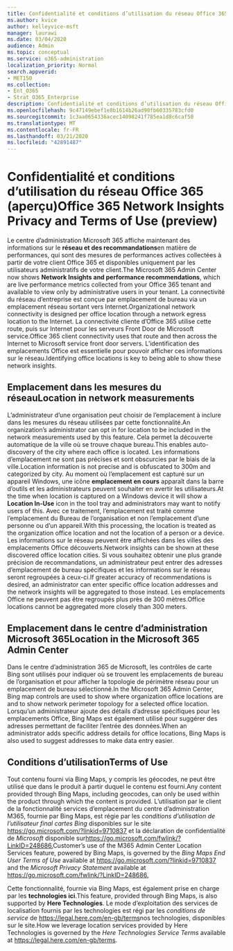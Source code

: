 ```yaml
---
title: Confidentialité et conditions d’utilisation du réseau Office 365 (aperçu)
ms.author: kvice
author: kelleyvice-msft
manager: laurawi
ms.date: 03/04/2020
audience: Admin
ms.topic: conceptual
ms.service: o365-administration
localization_priority: Normal
search.appverid:
- MET150
ms.collection:
- Ent_O365
- Strat_O365_Enterprise
description: Confidentialité et conditions d’utilisation du réseau Office 365 (aperçu)
ms.openlocfilehash: 9c47149ebef1e8b1614b26ad90fb60335783cfd0
ms.sourcegitcommit: 1c3aa0654336acec14098241f785ea1d8c6caf50
ms.translationtype: MT
ms.contentlocale: fr-FR
ms.lasthandoff: 03/21/2020
ms.locfileid: "42891487"
---
```

# <a name="office-365-network-insights-privacy-and-terms-of-use-preview"></a><span data-ttu-id="c5646-103">Confidentialité et conditions d’utilisation du réseau Office 365 (aperçu)</span><span class="sxs-lookup"><span data-stu-id="c5646-103">Office 365 Network Insights Privacy and Terms of Use (preview)</span></span>

<span data-ttu-id="c5646-104">Le centre d’administration Microsoft 365 affiche maintenant des informations sur le **réseau et des recommandations**en matière de performances, qui sont des mesures de performances actives collectées à partir de votre client Office 365 et disponibles uniquement par les utilisateurs administratifs de votre client.</span><span class="sxs-lookup"><span data-stu-id="c5646-104">The Microsoft 365 Admin Center now shows **Network Insights and performance recommendations**, which are live performance metrics collected from your Office 365 tenant and available to view only by administrative users in your tenant.</span></span> <span data-ttu-id="c5646-105">La connectivité du réseau d’entreprise est conçue par emplacement de bureau via un emplacement réseau sortant vers Internet.</span><span class="sxs-lookup"><span data-stu-id="c5646-105">Organizational network connectivity is designed per office location through a network egress location to the Internet.</span></span> <span data-ttu-id="c5646-106">La connectivité cliente d’Office 365 utilise cette route, puis sur Internet pour les serveurs Front Door de Microsoft service.</span><span class="sxs-lookup"><span data-stu-id="c5646-106">Office 365 client connectivity uses that route and then across the Internet to Microsoft service front door servers.</span></span> <span data-ttu-id="c5646-107">L’identification des emplacements Office est essentielle pour pouvoir afficher ces informations sur le réseau.</span><span class="sxs-lookup"><span data-stu-id="c5646-107">Identifying office locations is key to being able to show these network insights.</span></span>

## <a name="location-in-network-measurements"></a><span data-ttu-id="c5646-108">Emplacement dans les mesures du réseau</span><span class="sxs-lookup"><span data-stu-id="c5646-108">Location in network measurements</span></span>

<span data-ttu-id="c5646-109">L’administrateur d’une organisation peut choisir de l’emplacement à inclure dans les mesures du réseau utilisées par cette fonctionnalité.</span><span class="sxs-lookup"><span data-stu-id="c5646-109">An organization’s administrator can opt in for location to be included in the network measurements used by this feature.</span></span> <span data-ttu-id="c5646-110">Cela permet la découverte automatique de la ville où se trouve chaque bureau.</span><span class="sxs-lookup"><span data-stu-id="c5646-110">This enables auto-discovery of the city where each office is located.</span></span> <span data-ttu-id="c5646-111">Les informations d’emplacement ne sont pas précises et sont obscurcies par le biais de la ville.</span><span class="sxs-lookup"><span data-stu-id="c5646-111">Location information is not precise and is obfuscated to 300m and categorized by city.</span></span> <span data-ttu-id="c5646-112">Au moment où l’emplacement est capturé sur un appareil Windows, une icône **emplacement en cours** apparaît dans la barre d’outils et les administrateurs peuvent souhaiter en avertir les utilisateurs.</span><span class="sxs-lookup"><span data-stu-id="c5646-112">At the time when location is captured on a Windows device it will show a **Location In-Use** icon in the tool tray and administrators may want to notify users of this.</span></span> <span data-ttu-id="c5646-113">Avec ce traitement, l’emplacement est traité comme l’emplacement du Bureau de l’organisation et non l’emplacement d’une personne ou d’un appareil.</span><span class="sxs-lookup"><span data-stu-id="c5646-113">With this processing, the location is treated as the organization office location and not the location of a person or a device.</span></span> <span data-ttu-id="c5646-114">Les informations sur le réseau peuvent être affichées dans les villes des emplacements Office découverts.</span><span class="sxs-lookup"><span data-stu-id="c5646-114">Network insights can be shown at these discovered office location cities.</span></span> <span data-ttu-id="c5646-115">Si vous souhaitez obtenir une plus grande précision de recommandations, un administrateur peut entrer des adresses d’emplacement de bureau spécifiques et les informations sur le réseau seront regroupées à ceux-ci.</span><span class="sxs-lookup"><span data-stu-id="c5646-115">If greater accuracy of recommendations is desired, an administrator can enter specific office location addresses and the network insights will be aggregated to those instead.</span></span> <span data-ttu-id="c5646-116">Les emplacements Office ne peuvent pas être regroupés plus près de 300 mètres.</span><span class="sxs-lookup"><span data-stu-id="c5646-116">Office locations cannot be aggregated more closely than 300 meters.</span></span>

## <a name="location-in-the-microsoft-365-admin-center"></a><span data-ttu-id="c5646-117">Emplacement dans le centre d’administration Microsoft 365</span><span class="sxs-lookup"><span data-stu-id="c5646-117">Location in the Microsoft 365 Admin Center</span></span>

<span data-ttu-id="c5646-118">Dans le centre d’administration 365 de Microsoft, les contrôles de carte Bing sont utilisés pour indiquer où se trouvent les emplacements de bureau de l’organisation et pour afficher la topologie de périmètre réseau pour un emplacement de bureau sélectionné.</span><span class="sxs-lookup"><span data-stu-id="c5646-118">In the Microsoft 365 Admin Center, Bing map controls are used to show where organization office locations are and to show network perimeter topology for a selected office location.</span></span> <span data-ttu-id="c5646-119">Lorsqu’un administrateur ajoute des détails d’adresse spécifiques pour les emplacements Office, Bing Maps est également utilisé pour suggérer des adresses permettant de faciliter l’entrée des données.</span><span class="sxs-lookup"><span data-stu-id="c5646-119">When an administrator adds specific address details for office locations, Bing Maps is also used to suggest addresses to make data entry easier.</span></span>

## <a name="terms-of-use"></a><span data-ttu-id="c5646-120">Conditions d’utilisation</span><span class="sxs-lookup"><span data-stu-id="c5646-120">Terms of Use</span></span>

<span data-ttu-id="c5646-121">Tout contenu fourni via Bing Maps, y compris les géocodes, ne peut être utilisé que dans le produit à partir duquel le contenu est fourni.</span><span class="sxs-lookup"><span data-stu-id="c5646-121">Any content provided through Bing Maps, including geocodes, can only be used within the product through which the content is provided.</span></span> <span data-ttu-id="c5646-122">L’utilisation par le client de la fonctionnalité services d’emplacement du centre d’administration M365, fournie par Bing Maps, est régie par les _conditions d’utilisation de l’utilisateur final cartes Bing_ disponibles sur le site <https://go.microsoft.com/?linkid=9710837> et la déclaration de confidentialité de _Microsoft_ disponible sur<https://go.microsoft.com/fwlink/?LinkID=248686.></span><span class="sxs-lookup"><span data-stu-id="c5646-122">Customer’s use of the M365 Admin Center Location Services feature, powered by Bing Maps, is governed by the _Bing Maps End User Terms of Use_ available at <https://go.microsoft.com/?linkid=9710837> and the _Microsoft Privacy Statement_ available at <https://go.microsoft.com/fwlink/?LinkID=248686.></span></span>

<span data-ttu-id="c5646-123">Cette fonctionnalité, fournie via Bing Maps, est également prise en charge par les **technologies ici**.</span><span class="sxs-lookup"><span data-stu-id="c5646-123">This feature, provided through Bing Maps, is also supported by **Here Technologies**.</span></span> <span data-ttu-id="c5646-124">Le mode d’exploitation des services de localisation fournis par les technologies est régi par les _conditions de service_ de <https://legal.here.com/en-gb/terms>nos technologies, disponibles sur le site.</span><span class="sxs-lookup"><span data-stu-id="c5646-124">How we leverage location services provided by Here Technologies is governed by the _Here Technologies Service Terms_ available at <https://legal.here.com/en-gb/terms>.</span></span>
